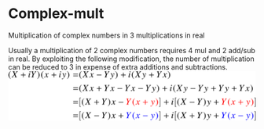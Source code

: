 # Complex-mult
Multiplication of complex numbers in 3 multiplications in real

Usually a multiplication of 2 complex numbers requires 4 mul and 2 add/sub in real.
By exploiting the following modification, the number of multiplication can be reduced to 3
in expense of extra additions and subtractions.
![equation](eq.svg)
